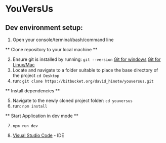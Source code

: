 # YouVersUs #

## Dev environment setup: ##

 1. Open your console/terminal/bash/command line
 
** Clone repository to your local machine **

 2. Ensure git is installed by running:  `git --version`    [Git for windows](https://gitforwindows.org/)  [Git for Linux/Mac](https://git-scm.com/book/en/v2/Getting-Started-Installing-Git)
 3. Locate and navigate to a folder suitable to place the base directory of the project   `cd Desktop`
 4. run: `git clone https://bitbucket.org/david_hinote/youversus.git`
 
 ** Install dependencies **
 
 5. Navigate to the newly cloned project folder: `cd youversus`
 6. run: `npm install`
 
 ** Start Application in dev mode **
 
 7. `npm run dev`
 
 8. [Visual Studio Code](https://code.visualstudio.com/) - IDE
 







